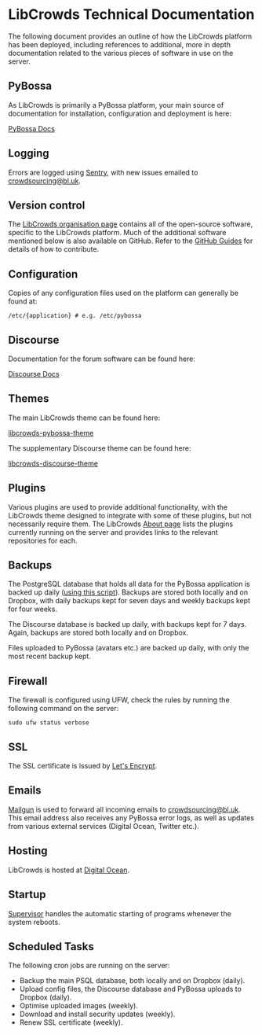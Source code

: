 # LibCrowds Technical Documentation

The following document provides an outline of how the LibCrowds platform has
been deployed, including references to additional, more in depth documentation
related to the various pieces of software in use on the server.


## PyBossa

As LibCrowds is primarily a PyBossa platform, your main source of documentation
for installation, configuration and deployment is here:

[PyBossa Docs](http://docs.pybossa.com/en/latest/)


## Logging

Errors are logged using [Sentry](https://sentry.io/libcrowds/), with new issues 
emailed to crowdsourcing@bl.uk.


## Version control

The [LibCrowds organisation page](https://github.com/LibCrowds) contains all of
the open-source software, specific to the LibCrowds platform. Much of the
additional software mentioned below is also available on GitHub. Refer to the
[GitHub Guides](https://guides.github.com/) for details of how to contribute.


## Configuration

Copies of any configuration files used on the platform can generally be found at:

```
/etc/{application} # e.g. /etc/pybossa
```

## Discourse

Documentation for the forum software can be found here:

[Discourse Docs](https://github.com/discourse/discourse/blob/master/docs)


## Themes

The main LibCrowds theme can be found here:

[libcrowds-pybossa-theme](https://github.com/LibCrowds/libcrowds-pybossa-theme)

The supplementary Discourse theme can be found here:

[libcrowds-discourse-theme](https://github.com/LibCrowds/libcrowds-discourse-theme)


## Plugins

Various plugins are used to provide additional functionality, with the LibCrowds theme
designed to integrate with some of these plugins, but not necessarily require them.
The LibCrowds [About page](http://www.libcrowds.com/about) lists the plugins
currently running on the server and provides links to the relevant repositories
for each.


## Backups

The PostgreSQL database that holds all data for the PyBossa application is backed
up daily ([using this script](https://github.com/alexandermendes/PSQL-Dropbox-Backups)).
Backups are stored both locally and on Dropbox, with daily backups kept for seven
days and weekly backups kept for four weeks.

The Discourse database is backed up daily, with backups kept for 7 days.
Again, backups are stored both locally and on Dropbox.

Files uploaded to PyBossa (avatars etc.) are backed up daily, with only the most
recent backup kept.


## Firewall

The firewall is configured using UFW, check the rules by running the following
command on the server:

```
sudo ufw status verbose
```


## SSL

The SSL certificate is issued by [Let's Encrypt](https://letsencrypt.org/).


## Emails

[Mailgun](https://www.mailgun.com/) is used to forward all incoming emails to
crowdsourcing@bl.uk. This email address also receives any PyBossa
error logs, as well as updates from various external services (Digital Ocean,
Twitter etc.).


## Hosting

LibCrowds is hosted at [Digital Ocean](https://www.digitalocean.com/).


## Startup

[Supervisor](http://supervisord.org/) handles the automatic starting of programs
whenever the system reboots.


## Scheduled Tasks

The following cron jobs are running on the server:

- Backup the main PSQL database, both locally and on Dropbox (daily).
- Upload config files, the Discourse database and PyBossa uploads to Dropbox (daily).
- Optimise uploaded images (weekly).
- Download and install security updates (weekly).
- Renew SSL certificate (weekly).
